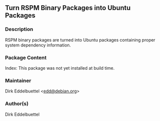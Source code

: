 
## Turn RSPM Binary Packages into Ubuntu Packages

### Description

RSPM binary packages are turned into Ubuntu packages containing proper
system dependency information.

### Package Content

Index: This package was not yet installed at build time.  

### Maintainer

Dirk Eddelbuettel \<edd@debian.org>

### Author(s)

Dirk Eddelbuettel

